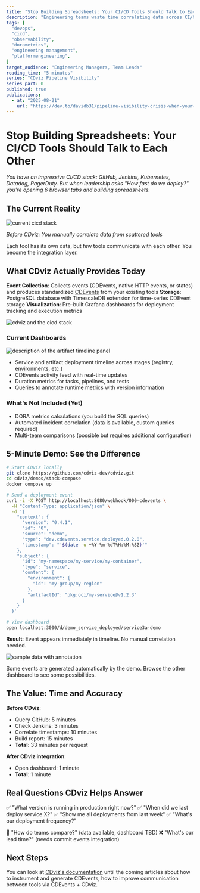 ```yaml
---
title: "Stop Building Spreadsheets: Your CI/CD Tools Should Talk to Each Other"
description: "Engineering teams waste time correlating data across CI/CD tools. CDviz provides unified event collection and visualization for deployment tracking."
tags: [
  "devops",
  "cicd",
  "observability",
  "dorametrics",
  "engineering management",
  "platformengineering",
]
target_audience: "Engineering Managers, Team Leads"
reading_time: "5 minutes"
series: "CDviz Pipeline Visibility"
series_part: 0
published: true
publications:
  - at: "2025-08-21"
    url: "https://dev.to/davidb31/pipeline-visibility-crisis-when-your-tools-dont-talk-3ch"
---
```


# Stop Building Spreadsheets: Your CI/CD Tools Should Talk to Each Other

_You have an impressive CI/CD stack: GitHub, Jenkins, Kubernetes, Datadog, PagerDuty. But when leadership asks "How fast do we deploy?" you're opening 6
browser tabs and building spreadsheets._

## The Current Reality

![current cicd stack](/architectures/problem_before.svg)

_Before CDviz: You manually correlate data from scattered tools_

Each tool has its own data, but few tools communicate with each other. You become the integration layer.

## What CDviz Actually Provides Today

**Event Collection**: Collects events (CDEvents, native HTTP events, or states) and produces standardized [CDEvents](https://cdevents.dev/) from your existing tools
**Storage**: PostgreSQL database with TimescaleDB extension for time-series CDEvent storage
**Visualization**: Pre-built Grafana dashboards for deployment tracking and execution metrics

![cdviz and the cicd stack](/architectures/problem_after.svg)

### Current Dashboards

![description of the artifact timeline panel](/screenshots/grafana_panel_timeline_version_on_stage-legend.svg)

- Service and artifact deployment timeline across stages (registry, environments, etc.)
- CDEvents activity feed with real-time updates
- Duration metrics for tasks, pipelines, and tests
- Queries to annotate runtime metrics with version information

### What's Not Included (Yet)

- DORA metrics calculations (you build the SQL queries)
- Automated incident correlation (data is available, custom queries required)
- Multi-team comparisons (possible but requires additional configuration)

## 5-Minute Demo: See the Difference

```bash
# Start CDviz locally
git clone https://github.com/cdviz-dev/cdviz.git
cd cdviz/demos/stack-compose
docker compose up

# Send a deployment event
curl -i -X POST http://localhost:8080/webhook/000-cdevents \
  -H "Content-Type: application/json" \
  -d '{
    "context": {
      "version": "0.4.1",
      "id": "0",
      "source": "demo",
      "type": "dev.cdevents.service.deployed.0.2.0",
      "timestamp": "'$(date -u +%Y-%m-%dT%H:%M:%SZ)'"
    },
    "subject": {
      "id": "my-namespace/my-service/my-container",
      "type": "service",
      "content": {
        "environment": {
          "id": "my-group/my-region"
        },
        "artifactId": "pkg:oci/my-service@v1.2.3"
      }
    }
  }'

# View dashboard
open localhost:3000/d/demo_service_deployed/service3a-demo
```

**Result**: Event appears immediately in timeline. No manual correlation needed.

![sample data with annotation](/screenshots/grafana_panel_annoted_timeserie-20250821_1200_1.png)

Some events are generated automatically by the demo. Browse the other dashboard to see some possibilities.

## The Value: Time and Accuracy

**Before CDviz**:

- Query GitHub: 5 minutes
- Check Jenkins: 3 minutes
- Correlate timestamps: 10 minutes
- Build report: 15 minutes
- **Total**: 33 minutes per request

**After CDviz integration**:

- Open dashboard: 1 minute
- **Total**: 1 minute

## Real Questions CDviz Helps Answer

✅ "What version is running in production right now?"
✅ "When did we last deploy service X?"
✅ "Show me all deployments from last week"
✅ "What's our deployment frequency?"

🔄 "How do teams compare?" (data available, dashboard TBD)
❌ "What's our lead time?" (needs commit events integration)

## Next Steps

You can look at [CDviz's documentation](https://cdviz.dev) until the coming articles about how to instrument and generate CDEvents, how to improve communication between tools via CDEvents + CDviz.
